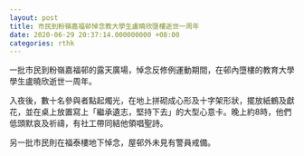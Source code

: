 ```yaml
---
layout: post
title: 市民到粉嶺嘉福邨悼念教大學生盧曉欣墮樓逝世一周年
date: 2020-06-29 20:37:14.000000000 +08:00
categories: rthk
---
```


一批市民到粉嶺嘉福邨的露天廣場，悼念反修例運動期間，在邨內墮樓的教育大學學生盧曉欣逝世一周年。

入夜後，數十名參與者點起燭光，在地上拼砌成心形及十字架形狀，擺放紙鶴及獻花，並在桌上放置寫上「繼承遺志，堅持下去」的大型心意卡。晚上約8時，他們低頭默哀及祈禱，有社工帶同結他領唱聖詩。

另一批市民則在福泰樓地下悼念，屋邨外未見有警員戒備。
